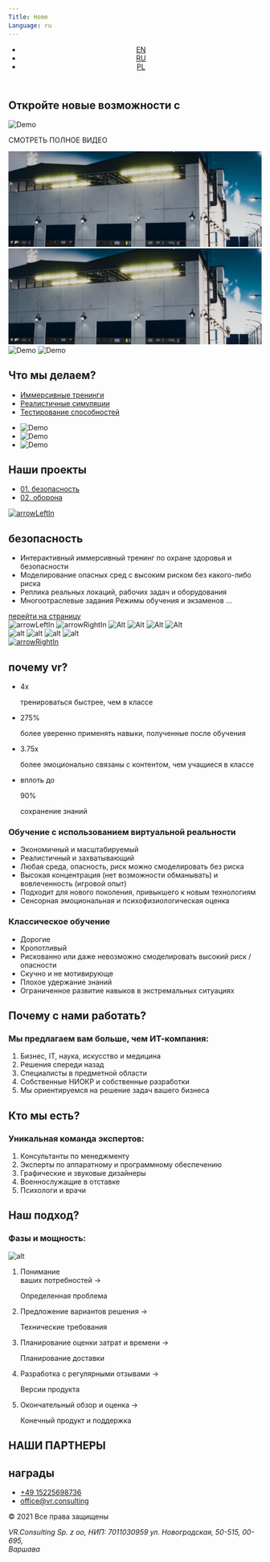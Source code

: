 ```yaml
---
Title: Home
Language: ru
---
```

<div class="firstBack">
<div class="firstScreen relative">
    <header class="topMenu a1440">
        <div class="mainLinks">
            <a class="logoA" href="https://p.cx.ua/vr/"></a>
            <ul class="languageSet">
                <li class="language verticalLine"><a class="languageText HeliosExtC" href="https://p.cx.ua/vr/">EN</a></li>
                <li class="language verticalLine"><a class="languageText HeliosExtC active" href="https://p.cx.ua/vr/ru/">RU</a></li>
                <li class="language"><a class="languageText HeliosExtC" href="/">PL</a></li>
            </ul>
        </div>
        <a href="#Screen2" title="Demo" class="navy"></a>
    </header>
    <div class="mainTitle">
        <div class="frame">
            <h2 class="opportunity colorW Ag24">Откройте новые возможности с</h2>
            <div class="virtual-word"></div>
            <div class="reality-word"></div>
        </div>
    </div>
    <div class="video a1440">
        <div class="playPanel">
        <div class="play">
          <img alt="Demo" src="https://p.cx.ua/vr/media/images/img/playButton.svg">
        </div>
        <p class="watch HeliosExtC">СМОТРЕТЬ ПОЛНОЕ ВИДЕО</p>
        </div>
<picture class="topPoster">
<source srcset="https://p.cx.ua/vr/media/images/img/topVideoPoster.webp" type="image/webp">
<source srcset="https://p.cx.ua/vr/media/images/img/topVideoPoster.jpg" type="image/jpeg">
<img alt="Demo" class="topPoster" src="/media/images/img/topVideoPoster.png">
<img alt="Demo" class="topPoster" src="/media/images/topVideoPoster.png">
</picture>
    </div>
<div class="a1440"><a title="title" class="moveScreen" href="#Screen2"></a></div>
<div class="VR">
    <img class="V" alt="Demo" src="https://p.cx.ua/vr/media/images/img/V.svg">
    <img class="R" alt="Demo" src="https://p.cx.ua/vr/media/images/img/R.svg">
</div>
</div>
</div>
<section id="Screen2" class="do a1440">
<div class="doInfo">
<div class="doInfoH2">
<h2 class="whatDo upperText Ag48 colorW">Что мы делаем?</h2>
</div>
<ul class="doLinks">
<li class="doli"><a title="title" href="#whatDid1" class="Ag18 doA doLinksActive">Иммерсивные тренинги</a></li>
<li class="doli"><a title="title"  href="#whatDid2" class="colorGrey doA Ag18">Реалистичные симуляции</a></li>
<li class="doli"><a title="title"  href="#whatDid3" class="colorGrey doA Ag18">Тестирование способностей</a></li>
</ul>
</div>
<div class="doImages">
<ul class="whatDid">
<li class="whatDidWe" id="whatDid1"><img class="w100percents" alt="Demo" src="https://p.cx.ua/vr/media/images/img/WhatDoWeDo1.png"></li>
<li class="whatDidWe" id="whatDid2"><img class="w100percents" alt="Demo" src="https://p.cx.ua/vr/media/images/img/WhatDoWeDo1.png"></li>
<li class="whatDidWe" id="whatDid3"><img class="w100percents" alt="Demo" src="https://p.cx.ua/vr/media/images/img/WhatDoWeDo1.png"></li>
</ul>
</div>
</section>
<section class="screen3 Slides">
<div class="doInfoH2">
<h2 class="whatDo upperText Ag48 colorW">Наши проекты</h2>
</div>
<ul class="doLinks doLinks-project">
<li class="doli doli-projects"><a title="title" href="#whatDid1" class="Ag24 doA doA-project doLinksActive">01. безопасность</a></li>
<li class="doli doli-projects"><a title="title" href="#whatDid2" class="colorGrey doA doA-project Ag24">02. оборона</a></li>
</ul>
<div class="outSlide">
<a title="title" class="outSlideLeft arrowDirectionOut" href="/">
<img class="arrowDirectionOut" alt="arrowLeftIn" src="https://p.cx.ua/vr/media/images/img/arrowLeftOut.svg">
</a>
<div class="inSlide">
<div class="inSlideText">
<h2 class="outSlideH2 colorW Ag36 lineHeight44 upperText">безопасность</h2>
<ul class="outSlideUl">
<li class="outSlideLi blueLine blueLineLi colorW Ag18 lineHeight40">Интерактивный иммерсивный тренинг по охране здоровья и безопасности</li>
<li class="outSlideLi blueLine blueLineLi colorW Ag18 lineHeight40">Моделирование опасных сред с высоким риском без какого-либо риска</li>
<li class="outSlideLi blueLine blueLineLi colorW Ag18 lineHeight40">Реплика реальных локаций, рабочих задач и оборудования</li>
<li class="outSlideLi blueLine blueLineLi colorW Ag18 lineHeight40">Многоотраслевые задания Режимы обучения и экзаменов ...</li>
</ul>
<a title="title" href="/" class="GoTo colorW Ag14 lineHeight30 upperText">перейти на страницу</a>
</div>
<div class="outSlideSet">
<div class="SlideSetIn relative">
<img class="arrowDirectionIn arrowLeftIn" alt="arrowLeftIn" src="https://p.cx.ua/vr/media/images/img/arrowLeftIn.svg">
<img class="arrowDirectionIn arrowRightIn" alt="arrowRightIn" src="https://p.cx.ua/vr/media/images/img/arrowRightIn.svg">
<img class="outSlideBigImg outSlideBigImgAct" alt="Alt" src="https://p.cx.ua/vr/media/images/img/inSlideImgBig1.png">
<img class="outSlideBigImg" alt="Alt" src="https://p.cx.ua/vr/media/images/img/inSlideImgBig1.png">
<img class="outSlideBigImg" alt="Alt" src="https://p.cx.ua/vr/media/images/img/inSlideImgBig1.png">
<img class="outSlideBigImg" alt="Alt" src="https://p.cx.ua/vr/media/images/img/inSlideImgBig1.png">
</div>
<div class="outSlideImages">
<img alt="alt" class="outSlideImg" src="https://p.cx.ua/vr/media/images/img/inSlideImg1.png">
<img alt="alt" class="outSlideImg" src="https://p.cx.ua/vr/media/images/img/inSlideImg1.png">
<img alt="alt" class="outSlideImg" src="https://p.cx.ua/vr/media/images/img/inSlideImg1.png">
<img alt="alt" class="outSlideImg" src="https://p.cx.ua/vr/media/images/img/inSlideImg1.png">
</div>
</div>
</div>
<a title="title" class="outSlideLeft arrowDirectionOut" href="/">
<img class="arrowDirectionOut" alt="arrowRightIn" src="https://p.cx.ua/vr/media/images/img/arrowRightOut.svg">
</a>
</div>
</section>
<div class="Digits">
<section id="S4" class="WhyVR">
<div class="a1440">
<h2 class="WhyVRH2 upperText Ag48 colorW horizonLine">почему vr?</h2>
<ul class="digits">
<li class="digitsLi digits1">
<p class="digitsDigit Ag72 colorViolet">4x</p>
<p class="digitsText mw235 Ag18 lineHeight24 colorW digitsText1">тренироваться быстрее, чем в классе</p>
</li>
<li class="digitsLi digits2">
<p class="digitsDigit Ag72 colorViolet">275%</p>
<p class="digitsText mw235 Ag18 lineHeight24 colorW digitsText2">более уверенно применять навыки, полученные после обучения</p>
</li>
<li class="digitsLi digits3">
<p class="digitsDigit Ag72 colorViolet">3.75x</p>
<p class="digitsText mw235 Ag18 lineHeight24 colorW digitsText3">более эмоционально связаны с контентом, чем учащиеся в классе</p>
</li>
<li class="digitsLi digits4 digitsLiUp">
<p class="digitsText mw235 Ag14 colorW digitsUp">вплоть до</p>
<p class="digitsDigit Ag72 colorViolet">90%</p>
<p class="digitsText mw235 Ag18 lineHeight24 colorW digitsText">сохранение знаний</p>
</li>
</ul>
<div class="Compare">
<div class="good">
<h3 class="goodH3 Ag24 colorW upperText">Обучение с использованием виртуальной реальности</h3>
<ul class="goodUl">
<li class="Ag18 lineHeight30 goodLi colorW">Экономичный и масштабируемый</li>
<li class="Ag18 lineHeight30 goodLi colorW">Реалистичный и захватывающий</li>
<li class="Ag18 lineHeight30 goodLi colorW">Любая среда, опасность, риск можно смоделировать без риска</li>
<li class="Ag18 lineHeight30 goodLi colorW">Высокая концентрация (нет возможности обманывать) и вовлеченность (игровой опыт)</li>
<li class="Ag18 lineHeight30 goodLi colorW">Подходит для нового поколения, привыкшего к новым технологиям</li>
<li class="Ag18 lineHeight30 goodLi colorW">Сенсорная эмоциональная и психофизиологическая оценка</li>
</ul>
</div>
<div class="bad">
<h3 class="badH3 Ag24 colorGrey7 upperText">Классическое обучение</h3>
<ul class="badUl">
<li class="Ag18 lineHeight30 badLi colorGrey7">Дорогие</li>
<li class="Ag18 lineHeight30 badLi colorGrey7">Кропотливый</li>
<li class="Ag18 lineHeight30 badLi colorGrey7">Рискованно или даже невозможно смоделировать высокий риск / опасности</li>
<li class="Ag18 lineHeight30 badLi colorGrey7">Скучно и не мотивирующе</li>
<li class="Ag18 lineHeight30 badLi colorGrey7">Плохое удержание знаний</li>
<li class="Ag18 lineHeight30 badLi colorGrey7">Ограниченное развитие навыков в экстремальных ситуациях</li>
</ul>
</div>
</div>
</div>
</section>
</div>
<div class="faceGlasses">
<section id="S5" class="a1440 WhoWe horizonLine">
<div class="leftInfo">
<h2 class="whatDo upperText Ag48 colorW">Почему с нами работать?</h2>
<h3 class="colorW Ag24 upperText WhoWeH3">Мы предлагаем вам больше, чем ИТ-компания:</h3>
<ol class="WhoWeOl WhoWeOlLeft">
<li class="Ag18 blueLine WhoWeText blueLine colorW WhoWeLi0">Бизнес, IT, наука, искусство и медицина</li>
<li class="Ag18 blueLine WhoWeText blueLine colorW WhoWeLi0">Решения спереди назад</li>
<li class="Ag18 blueLine WhoWeText blueLine colorW WhoWeLi0">Специалисты в предметной области</li>
<li class="Ag18 blueLine WhoWeText blueLine colorW WhoWeLi0">Собственные НИОКР и собственные разработки</li>
<li class="Ag18 blueLine WhoWeText blueLine colorW WhoWeLi0">Мы ориентируемся на решение задач вашего бизнеса</li>
</ol>
</div>
<div class="rightInfo">
<h2 class="whatDo upperText Ag48 colorW WhoWeH2Right">Кто мы есть?</h2>
<h3 class="colorW Ag24 upperText WhoWeH3 WhoWeH3Right">Уникальная команда экспертов:</h3>
<ol class="WhoWeOl WhoWeOlRight">
<li class="Ag18 lineHeight40 blueLine WhoWeText blueLine colorW WhoWeLi1">Консультанты по менеджменту</li>
<li class="Ag18 lineHeight40 blueLine WhoWeText blueLine colorW WhoWeLi1">Эксперты по аппаратному и программному обеспечению</li>
<li class="Ag18 lineHeight40 blueLine WhoWeText blueLine colorW WhoWeLi1">Графические и звуковые дизайнеры</li>
<li class="Ag18 lineHeight40 blueLine WhoWeText blueLine colorW WhoWeLi1">Военнослужащие в отставке</li>
<li class="Ag18 lineHeight40 blueLine WhoWeText blueLine colorW WhoWeLi1">Психологи и врачи</li>
</ol>
</div>
</section>
</div>
<div class="BackWords">
<section id="S6" class="a1440 relative">
<div class="approach horizonLine">
<div class="approachOl">
<h2 class="approachH2 upperText Ag48 colorW">Наш подход?</h2>
<h3 class="colorW Ag24 upperText WhoWeH3 WhoWeH3Right approachH3">Фазы и мощность:</h3>
<img alt="alt" class="approachImg" src="https://p.cx.ua/vr/media/images/img/PhasesAndOutput.png">
</div>
<div class="stepPartners">
<ol class="steps">
<li class="one stepsBefore">
<p class="Ag18 stepsP colorGrey7">Понимание<br/> ваших потребностей → </p>
<p class="Ag18 stepsP colorW">Определенная проблема</p></li>
<li class="two stepsBefore">
<p class="Ag18 stepsP colorGrey7">Предложение вариантов решения → </p>
<p class="Ag18 stepsP colorW">Технические требования </p></li>
<li class="three stepsBefore">
<p class="Ag18 stepsP colorGrey7">Планирование оценки затрат и времени → </p>
<p class="Ag18 stepsP colorW">Планирование доставки</p></li>
<li class="four stepsBefore">
<p class="Ag18 stepsP colorGrey7">Разработка с регулярными отзывами → </p>
<p class="Ag18 stepsP colorW">Версии продукта </p></li>
<li class="five stepsBefore">
<p class="Ag18 stepsP colorGrey7">Окончательный обзор и оценка →</p>
<p class="Ag18 stepsP colorW">Конечный продукт и поддержка</p></li>
</ol>
<div class="partnersSet">
<div class="partnersSetTop partnersSetH2 horizonLine">
<h2 class="partnersSetText whatDo upperText Ag48 colorW">НАШИ ПАРТНЕРЫ</h2>
</div>
<div class="partnersSetIcons">
<p class="partner partner1"></p>
<p class="partner partner2"></p>
<p class="partner partner3"></p>
<p class="partner partner4"></p>
<p class="partner partner5"></p>
</div>
</div>
</div>
</div>
<div class="partners20">
<div class="partners20H2 partnersSetH2">
<h2 class="whatDo upperText Ag48 colorW">награды</h2>
</div>
<div class="partnersSetIcons">
<p class="partner partner1"></p>
<p class="partner partner2"></p>
<p class="partner partner3"></p>
<p class="partner partner4"></p>
<p class="partner partner5"></p>
<p class="partner partner3"></p>
</div>
</div>
</section>
</div>
<footer id="foot" class="a1440 foot horizonLine">
<a class="logoA logoA-bottom" href="/"></a>
<ul class="contacts">
<li class="contactsLi">
<a class="contactsA contactsPhone Ag18 colorViolet" href="tel:4915225698736">+49 15225698736</a>
</li>
<li class="contactsLi">
<a class="contactsA  contactEmail Ag18 colorViolet" href="mailto:office@vr.consulting">office@vr.consulting</a></li>
</ul>
<p class="copyRight">
<span class="copyRightSpan CR Ag14 colorW">© 2021</span>
<span class="copyRightSpan Law Ag14 colorW">Все права защищены</span>
</p>
<address class="address Ag18 colorGrey8">VR.Consulting Sp. z oo, НИП: 7011030959 ул. Новогродская, 50-515, 00-695,<br/>Варшава</address>
</footer>
